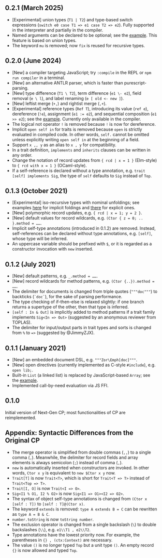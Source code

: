 ## 0.2.1 (March 2025)

- [Experimental] union types (`T1 | T2`) and type-based switch expressions (`switch e0 case T1 => e1 case T2 => e2`). Fully supported in the interpreter and partially in the compiler.
- Named arguments can be declared to be optional; see the [example](examples/optional.cp). This feature is based on union types.
- The keyword `mu` is removed; now `fix` is reused for recursive types.

## 0.2.0 (June 2024)

- [New] a compiler targeting JavaScript; try `:compile` in the REPL or `npm run compiler` in a terminal.
- [New] an alternative ANTLR parser, which is faster than purescript-parsing.
- [New] type difference (`T1 \ T2`), term difference (`e1 \- e2`), field removal (`e \ l`), and label renaming (`e [ old <- new ]`).
- [New] leftist merge (`+,`) and rightist merge (`,+`).
- [Experimental] reference types (`Ref T`), introducing its value (`ref e`), dereference (`!e`), assignment (`e1 := e2`), and sequential composition (`e1 >> e2`); see the [example](examples/ref.cp). Currently only available in the compiler. 
- The logical not operator `!` is removed because `!` is now for dereference.
- Implicit `open self in` for traits is removed because `open` is strictly evaluated in compiled code. In other words, `self.` cannot be omitted unless explicitly writing `open self in` at the beginning of a field.
- Support `x ,, y` as an alias to `x , y` for compatibility.
- In a trait definition, `implements` and `inherits` clauses can be written in any order.
- Change the notation of record updates from `{ rcd | x = 1 }` (Elm-style) to `{ rcd with x = 1 }` (OCaml-style).
- If a self-reference is declared without a type annotation, e.g. `trait [self] implements Sig`, the type of `self` defaults to `Sig` instead of `Top`.

## 0.1.3 (October 2021)

- [Experimental] iso-recursive types with nominal unfoldings; see examples [here](examples/isorecursive.cp) for implicit foldings and [there](examples/mutype.cp) for explicit ones.
- [New] polymorphic record updates, e.g. `{ rcd | x = 1; y = 2 }`.
- [New] default values for record wildcards, e.g. `(Ctor { z = 0; .. }.method = ……`.
- Implicit self-type annotations (introduced in 0.1.2) are removed. Instead, self-references can be declared without type annotations, e.g. `[self]`, whose type will be inferred.
- An uppercase variable should be prefixed with `$`, or it is regarded as a constructor invocation with `new` inserted.

## 0.1.2 (July 2021)

- [New] default patterns, e.g. `_.method = ……`.
- [New] record wildcards for method patterns, e.g. `(Ctor {..}).method = ……`.
- The delimiter for documents is changed from triple quotes (`"""doc"""`) to backticks (`` `doc` ``), for the sake of parsing performance.
- The type checking of if-then-else is relaxed slightly: if one branch returns a supertype of the other, then that type is inferred.
- `[self : In & Out]` is implicitly added to method patterns if a trait family implements `Sig<In => Out>` (suggested by an anonymous reviewer from TOPLAS).
- The delimiter for input/output parts in trait types and sorts is changed from `%` to `=>` (suggested by @JimmyZJX).

## 0.1.1 (January 2021)

- [New] an embedded document DSL, e.g. `"""Zor\Emph[doc]"""`.
- [New] open directives (currently implemented as C-style `#include`), e.g. `open lib;`.
- Built-in `List` (a linked list) is replaced by JavaScript-based `Array`; see the [example](examples/array.cp).
- Implemented call-by-need evaluation via JS FFI.

## 0.1.0

Initial version of Next-Gen CP; most functionalities of CP are reimplemented.

## Appendix: Syntactic Differences from the Original CP

- The merge operator is simplified from double commas (`,,`) to a single comma (`,`). Meanwhile, the delimiter for record fields and array elements is always semicolon (`;`) instead of comma (`,`).
- `new` is automatically inserted when constructors are invoked. In other words, `Ctor x y` is equivalent to `new $Ctor x y` now.
- `Trait[T]` is now `Trait<T>`, which is short for `Trait<T => T>` instead of `Trait<Top => T>`.
- `Trait[I, O]` is now `Trait<I => O>`.
- `Sig<I1 % O1, I2 % O2>` is now `Sig<I1 => O1><I2 => O2>`.
- The syntax of object self-type annotations is changed from `(Ctor x [self : T])` to `[self : T]@(Ctor x)`.
- The keyword `extends` is removed: `type A extends B = C` can be rewritten as `type A = B & C`.
- `number.toString` is now `toString number`.
- The exclusion operator is changed from a single backslash (`\`) to double backslashes (`\\`), e.g. `e1\\T1 , e2\\T2`.
- Type annotations have the lowest priority now. For example, the parentheses in `{} , (ctx:Context)` are necessary.
- The value `()` is no longer typed `Top` but a unit type `()`. An empty record `{}` is now allowed and typed `Top`.
